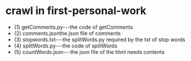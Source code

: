 # crawl in first-personal-work
* (1) getComments.py---the code of getComments
* (2) comments.jsonthe json file of comments
* (3) stopwords.txt---the splitWords.py required by the txt of stop words
* (4) splitWords.py---the code of splitWords
* (5) countWords.json---the json file of the html needs contents
